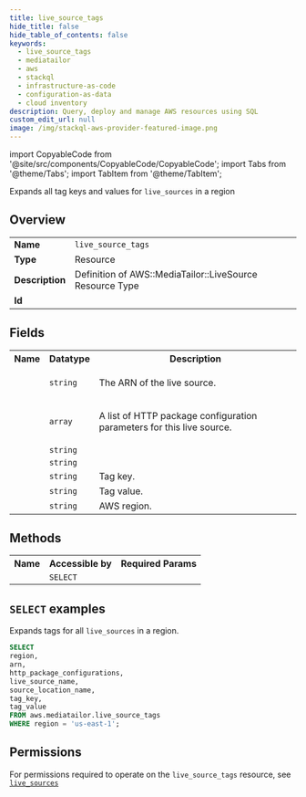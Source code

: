 ```yaml
---
title: live_source_tags
hide_title: false
hide_table_of_contents: false
keywords:
  - live_source_tags
  - mediatailor
  - aws
  - stackql
  - infrastructure-as-code
  - configuration-as-data
  - cloud inventory
description: Query, deploy and manage AWS resources using SQL
custom_edit_url: null
image: /img/stackql-aws-provider-featured-image.png
---
```


import CopyableCode from '@site/src/components/CopyableCode/CopyableCode';
import Tabs from '@theme/Tabs';
import TabItem from '@theme/TabItem';

Expands all tag keys and values for <code>live_sources</code> in a region

## Overview
<table>
<tbody>
<tr><td><b>Name</b></td><td><code>live_source_tags</code></td></tr>
<tr><td><b>Type</b></td><td>Resource</td></tr>
<tr><td><b>Description</b></td><td>Definition of AWS::MediaTailor::LiveSource Resource Type</td></tr>
<tr><td><b>Id</b></td><td><CopyableCode code="aws.mediatailor.live_source_tags" /></td></tr>
</tbody>
</table>

## Fields
<table>
<tbody>
<tr><th>Name</th><th>Datatype</th><th>Description</th></tr><tr><td><CopyableCode code="arn" /></td><td><code>string</code></td><td><p>The ARN of the live source.</p></td></tr>
<tr><td><CopyableCode code="http_package_configurations" /></td><td><code>array</code></td><td><p>A list of HTTP package configuration parameters for this live source.</p></td></tr>
<tr><td><CopyableCode code="live_source_name" /></td><td><code>string</code></td><td></td></tr>
<tr><td><CopyableCode code="source_location_name" /></td><td><code>string</code></td><td></td></tr>
<tr><td><CopyableCode code="tag_key" /></td><td><code>string</code></td><td>Tag key.</td></tr>
<tr><td><CopyableCode code="tag_value" /></td><td><code>string</code></td><td>Tag value.</td></tr>
<tr><td><CopyableCode code="region" /></td><td><code>string</code></td><td>AWS region.</td></tr>
</tbody>
</table>

## Methods

<table>
<tbody>
  <tr>
    <th>Name</th>
    <th>Accessible by</th>
    <th>Required Params</th>
  </tr>
  <tr>
    <td><CopyableCode code="list_resources" /></td>
    <td><code>SELECT</code></td>
    <td><CopyableCode code="region" /></td>
  </tr>
</tbody>
</table>

## `SELECT` examples
Expands tags for all <code>live_sources</code> in a region.
```sql
SELECT
region,
arn,
http_package_configurations,
live_source_name,
source_location_name,
tag_key,
tag_value
FROM aws.mediatailor.live_source_tags
WHERE region = 'us-east-1';
```


## Permissions

For permissions required to operate on the <code>live_source_tags</code> resource, see <a href="/services/mediatailor/live_sources/#permissions"><code>live_sources</code></a>

